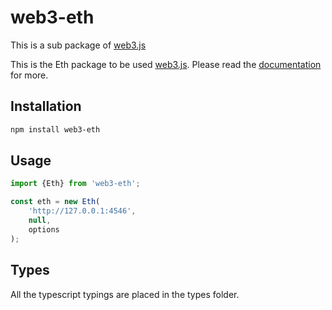 # web3-eth

This is a sub package of [web3.js][repo]

This is the Eth package to be used [web3.js][repo].
Please read the [documentation][docs] for more.

## Installation

```bash
npm install web3-eth
```

## Usage

```js
import {Eth} from 'web3-eth';

const eth = new Eth(
    'http://127.0.0.1:4546',
    null,
    options
);
```

## Types 

All the typescript typings are placed in the types folder. 

[docs]: http://web3js.readthedocs.io/en/1.0/
[repo]: https://github.com/ethereum/web3.js
